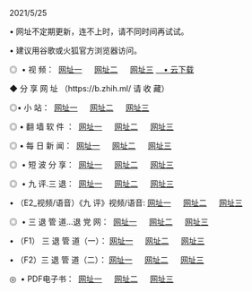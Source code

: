 <p>2021/5/25
<p>• 网址不定期更新，连不上时，请不同时间再试试。
<p>• 建议用谷歌或火狐官方浏览器访问。
<p>◎  • 视 频： 
<a href="http://hhz.aud.bar/" target="_blank">网址一</a> 　 
<a href="http://hti.aud.bar/" target="_blank">网址二</a> 　 
<a href="http://hps.aud.bar/b.html" target="_blank">网址三</a>
<a href="https://yadi.sk/d/d0sUeAOpal3njw" target="_blank">　• 云下载 </a></p>
<p>◆ 分 享 网 址 <a href="http://hps.aud.bar/a.html"></a>（https://b.zhih.ml/ 请 收 藏） </p>

<p>◎•  小 站：  
<a href="http://hhz.aud.bar/f.html" target="_blank">网址一</a> 　 
<a href="http://hti.aud.bar/h.html" target="_blank">网址二</a> 　 
<a href="http://hps.aud.bar/k/" target="_blank">网址三</a></p><p>

<p>◎  • 翻 墙 软 件 ：  
<a href="http://hhz.aud.bar/ff/" target="_blank">网址一</a> 　 
<a href="http://hti.aud.bar/s/read/a1_nd.html" target="_blank">网址二</a> 　 
<a href="http://hps.aud.bar/ff/index.html" target="_blank">网址三</a></p>
<p>◎  • 每 日 新 闻：  
<a href="http://hhz.aud.bar/day/" target="_blank">网址一</a> 　 
<a href="http://hti.aud.bar/day/" target="_blank">网址二</a> 　 
<a href="http://hti.aud.bar/day/index.html" target="_blank">网址三</a></p>
<p>◎   • 短 波 分 享：  
<a href="http://hhz.aud.bar/h/" target="_blank">网址一</a> 　 
<a href="http://hps.aud.bar/h/" target="_blank">网址二</a> 　 
<a href="http://hti.aud.bar/h/index.html" target="_blank">网址三</a></p>
<p>◎   • 九 评.三 退：  
<a href="http://hhz.aud.bar/t/" target="_blank">网址一</a> 　 
<a href="http://hps.aud.bar/v2/index.html" target="_blank">网址二</a> 　 
<a href="http://hti.aud.bar/tt/index.html" target="_blank">网址三</a> 　</p>
<p>  • （E2_视频/语音）《九 评》视频/语音: 
<a href="http://hhz.aud.bar/7738.html" target="_blank">网址一</a> 　 
<a href="http://hps.aud.bar/7614.html" target="_blank">网址二</a> 　 
<a href="http://hti.aud.bar/7633.html" target="_blank">网址三</a></p>
<p>◎   • 三 退 管 道...退 党 网：  
<a href="http://hhz.aud.bar/go/td1.html" target="_blank">网址一</a> 　 
<a href="http://hps.aud.bar/go/td2.html" target="_blank">网址二</a> 　 
<a href="http://hti.aud.bar/go/td3.html" target="_blank">网址三</a></p>
<p>  • （F1） 三 退 管 道（一）： 
<a href="http://hhz.aud.bar/dd/" target="_blank">网址一</a> 　 
<a href="http://hps.aud.bar/s/read/a1_tdx.html" target="_blank">网址二</a> 　 
<a href="http://hti.aud.bar/dd/" target="_blank">网址三</a></p>
<p>  • （F2）三 退 管 道（二）： 
<a href="http://hps.aud.bar/d/" target="_blank">网址一</a> 　 
<a href="http://hhz.aud.bar/d/index.html" target="_blank">网址二</a> 　 
<a href="http://hti.aud.bar/d/" target="_blank">网址三</a></p>
<p>◎   • PDF电子书：  
<a href="http://hhz.aud.bar/p/" target="_blank">网址一</a> 　 
<a href="http://hti.aud.bar/p/index.html" target="_blank">网址二</a> 　 
<a href="http://hps.aud.bar/p/" target="_blank">网址三</a></p>
